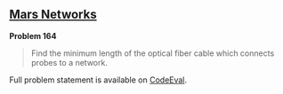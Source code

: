 [Mars Networks][ce]
-------------------

**Problem 164**

> Find the minimum length of the optical fiber cable which connects probes to a
> network.

Full problem statement is available on [CodeEval][ce].

[ce]: https://www.codeeval.com/browse/164/
      "View problem statement on CodeEval"
